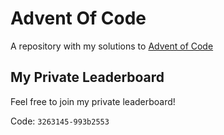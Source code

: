 # Advent Of Code

A repository with my solutions to [Advent of Code](https://adventofcode.com)

## My Private Leaderboard
Feel free to join my private leaderboard!

Code: `3263145-993b2553`